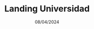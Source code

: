 ---
title: Landing Universidad
authors: [Miguel Londoño, Sebastian Morales, Laura Andrea Riobueno, Ginneidy Camila Leon, Johan David Ebratt]
date: 08/04/2024
description: Diseñamos un micrositio moderno y dinámico para la facultad, enfocado en atraer futuros estudiantes y destacar los pilares académicos. Con un diseño interactivo, muestra programas de pregrado y posgrado, laboratorios especializados, convenios internacionales y testimonios de egresados. 
image:
  url: "/proyectos/LandingUniversidad/Landing.png"
  alt: Logo o imagen representativa del proyecto Four-Parks Colombia
tecnologias: [
    {name: React, img: "/src/assets/svg/tecs/React.svg"},
    {name: JavaScript, img: "/src/assets/svg/tecs/React.svg"}
]

deploy: "https://landing-sepia-chi.vercel.app"
---